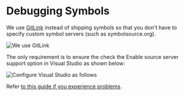 # Debugging Symbols

We use [GitLink](https://github.com/Gittools/GitLink) instead of shipping symbols so that you don't have to specify custom symbol servers (such as symbolsource.org).

![We use GitLink](https://docs.reactiveui.net/images/contributing/git-link.gif)

The only requirement is to ensure the check the Enable source server support option in Visual Studio as shown below:

![Configure Visual Studio as follows](https://docs.reactiveui.net/images/contributing/gitlink-visualstudio-enablesourceserversupport.png)

Refer [to this guide if you experience problems](https://github.com/GitTools/GitLink#troubleshooting).